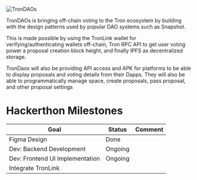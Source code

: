 ![TronDAOs](https://cdn.dorahacks.io/static/files/1872dc5ad556eaff36c76814bac99316.png)

TronDAOs is bringing off-chain voting to the Tron ecosystem by building with the design patterns used by popular DAO systems such as Snapshot.

This is made possible by using the TronLink wallet for verifying/authenticating wallets off-chain, Tron RPC API to get user voting power a proposal creation block height, and finally IPFS as decentralized storage.

TronDaos will also be providing API access and APK for platforms to be able to display proposals and voting details from their Dapps. They will also be able to programmatically manage space, create proposals, pass proposal, and other proposal settings

# Hackerthon Milestones
| Goal                            | Status  | Comment |
|---------------------------------|---------|---------|
| Figma Design                    | Done |         |
| Dev: Backend Development        | Ongoing |         |
| Dev: Frontend UI Implementation |  Ongoing       |         |
| Integrate TronLink              |         |         |

